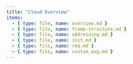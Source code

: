 ```yaml
---
title: "Cloud Overview"
items:
  - { type: file, name: overview.md }
  - { type: file, name: frame-structure.md }
  - { type: file, name: addressing.md }
  - { type: file, name: init.md }
  - { type: file, name: req.md }
  - { type: file, name: custom_msg.md }
---
```

